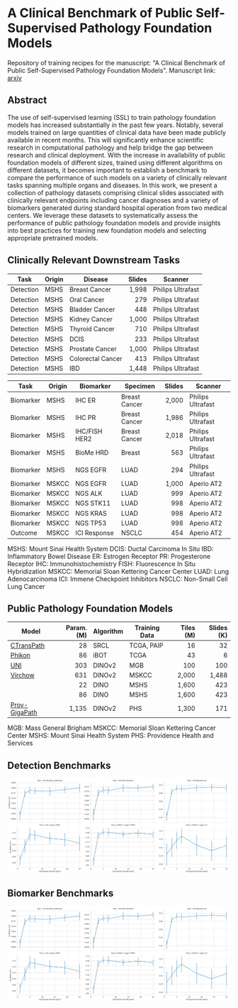 # A Clinical Benchmark of Public Self-Supervised Pathology Foundation Models

Repository of training recipes for the manuscript: "A Clinical Benchmark of Public Self-Supervised Pathology Foundation Models".
Manuscript link: [arxiv](https://arxiv.org/abs/2407.06508)

## Abstract
The use of self-supervised learning (SSL) to train pathology foundation models has increased substantially in the past few years. Notably, several models trained on large quantities of clinical data have been made publicly available in recent months. This will significantly enhance scientific research in computational pathology and help bridge the gap between research and clinical deployment. With the increase in availability of public foundation models of different sizes, trained using different algorithms on different datasets, it becomes important to establish a benchmark to compare the performance of such models on a variety of clinically relevant tasks spanning multiple organs and diseases. In this work, we present a collection of pathology datasets comprising clinical slides associated with clinically relevant endpoints including cancer diagnoses and a variety of biomarkers generated during standard hospital operation from two medical centers. We leverage these datasets to systematically assess the performance of public pathology foundation models and provide insights into best practices for training new foundation models and selecting appropriate pretrained models.

## Clinically Relevant Downstream Tasks

| Task      | Origin | Disease           | Slides | Scanner           |
| --------- | ------ | -------------     | -----: | ----------------- |
| Detection | MSHS   | Breast Cancer     | 1,998  | Philips Ultrafast |
| Detection | MSHS   | Oral Cancer       |   279  | Philips Ultrafast |
| Detection | MSHS   | Bladder Cancer    |   448  | Philips Ultrafast |
| Detection | MSHS   | Kidney Cancer     | 1,000  | Philips Ultrafast |
| Detection | MSHS   | Thyroid Cancer    |   710  | Philips Ultrafast |
| Detection | MSHS   | DCIS              |   233  | Philips Ultrafast |
| Detection | MSHS   | Prostate Cancer   | 1,000  | Philips Ultrafast |
| Detection | MSHS   | Colorectal Cancer |   413  | Philips Ultrafast |
| Detection | MSHS   | IBD               | 1,448  | Philips Ultrafast |

| Task      | Origin | Biomarker     | Specimen      | Slides | Scanner           |
| --------- | ------ | ------------- | ------------- | -----: | ----------------- |
| Biomarker | MSHS   | IHC ER        | Breast Cancer | 2,000  | Philips Ultrafast |
| Biomarker | MSHS   | IHC PR        | Breast Cancer | 1,986  | Philips Ultrafast |
| Biomarker | MSHS   | IHC/FISH HER2 | Breast Cancer | 2,018  | Philips Ultrafast |
| Biomarker | MSHS   | BioMe HRD     | Breast        |   563  | Philips Ultrafast |
| Biomarker | MSHS   | NGS EGFR      | LUAD          |   294  | Philips Ultrafast |
| Biomarker | MSKCC  | NGS EGFR      | LUAD          | 1,000  | Aperio AT2        |
| Biomarker | MSKCC  | NGS ALK       | LUAD          |   999  | Aperio AT2        |
| Biomarker | MSKCC  | NGS STK11     | LUAD          |   998  | Aperio AT2        |
| Biomarker | MSKCC  | NGS KRAS      | LUAD          |   998  | Aperio AT2        |
| Biomarker | MSKCC  | NGS TP53      | LUAD          |   998  | Aperio AT2        |
| Outcome   | MSKCC  | ICI Response  | NSCLC         |   454  | Aperio AT2        |

MSHS: Mount Sinai Health System
DCIS: Ductal Carcinoma In Situ
IBD: Inflammatory Bowel Disease
ER: Estrogen Receptor
PR: Progesterone Receptor
IHC: Immunohistochemistry
FISH: Fluorescence In Situ Hybridization
MSKCC: Memorial Sloan Kettering Cancer Center
LUAD: Lung Adenocarcinoma
ICI: Immene Checkpoint Inhibitors
NSCLC: Non-Small Cell Lung Cancer

## Public Pathology Foundation Models

| Model                                                               | Param. (M) | Algorithm | Training Data | Tiles (M) | Slides (K) |
| ------------------------------------------------------------------- | ---------: | --------- | ------------- | --------: | ---------: |
| [CTransPath](https://github.com/Xiyue-Wang/TransPath)               |         28 | SRCL      | TCGA, PAIP    |        16 |         32 |
| [Phikon]()                                                          |         86 | iBOT      | TCGA          |        43 |          6 |
| [UNI](https://huggingface.co/MahmoodLab/UNI)                        |        303 | DINOv2    | MGB           |       100 |        100 |
| [Virchow](https://huggingface.co/paige-ai/Virchow)                  |        631 | DINOv2    | MSKCC         |     2,000 |      1,488 |
| []()                                                                |         22 | DINO      | MSHS          |     1,600 |        423 |
| []()                                                                |         86 | DINO      | MSHS          |     1,600 |        423 |
| [Prov-GigaPath](https://huggingface.co/prov-gigapath/prov-gigapath) |      1,135 | DINOv2    | PHS           |     1,300 |        171 |

MGB: Mass General Brigham
MSKCC: Memorial Sloan Kettering Cancer Center
MSHS: Mount Sinai Health System
PHS: Providence Health and Services

## Detection Benchmarks
![DINO ViT-small Checkpoints Figure](figures/plot_dinosline.png "DINO ViT-small Checkpoints")

## Biomarker Benchmarks
![DINO ViT-small Checkpoints Figure](figures/plot_dinosline.png "DINO ViT-small Checkpoints")
